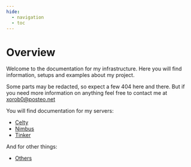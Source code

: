 ```yaml
---
hide:
  - navigation
  - toc
---
```


# Overview
Welcome to the documentation for my infrastructure. Here you will find information, setups and examples about my project.

Some parts may be redacted, so expect a few 404 here and there. But if you need more information on anything feel free to contact me at [xorob0@posteo.net](mailto:xorob0@posteo.net)

You will find documentation for my servers:

- [Celty](celty/index.md)
- [Nimbus](nimbus/index.md)
- [Tinker](tinker/index.md)

 And for other things:

- [Others](others/index.md)